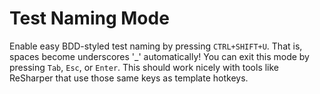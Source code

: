 # Test Naming Mode
Enable easy BDD-styled test naming by pressing `CTRL+SHIFT+U`. That is, spaces become underscores '_' automatically! You can exit this mode by pressing `Tab`, `Esc`, or `Enter`. This should work nicely with tools like ReSharper that use those same keys as template hotkeys.
